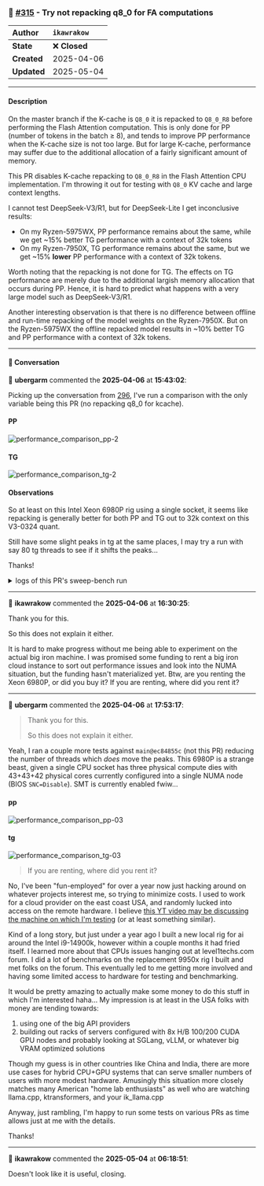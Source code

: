 ### 🔀 [#315](https://github.com/ikawrakow/ik_llama.cpp/pull/315) - Try not repacking q8_0 for FA computations

| **Author** | `ikawrakow` |
| :--- | :--- |
| **State** | ❌ **Closed** |
| **Created** | 2025-04-06 |
| **Updated** | 2025-05-04 |

---

#### Description

On the master branch if the K-cache is `Q8_0` it is repacked to `Q8_0_R8` before performing the Flash Attention computation. This is only done for PP (number of tokens in the batch $\ge$ 8), and tends to improve PP performance when the K-cache size is not too large. But for large K-cache, performance may suffer due to the additional allocation of a fairly significant amount of memory.

This PR disables K-cache repacking to `Q8_0_R8` in the Flash Attention CPU implementation.
I'm throwing it out for testing with `Q8_0` KV cache and large context lengths.
    
I cannot test DeepSeek-V3/R1, but for DeepSeek-Lite I get inconclusive results:
* On my Ryzen-5975WX, PP performance remains about the same, while we get ~15% better TG performance with a context of 32k tokens
* On my Ryzen-7950X, TG performance remains about the same, but we get ~15% **lower** PP performance with a context of 32k tokens.  

Worth noting that the repacking is not done for TG. The effects on TG performance are merely due to the additional largish memory allocation that occurs during PP. Hence, it is hard to predict what happens with a very large model such as DeepSeek-V3/R1.

Another interesting observation is that there is no difference between offline and run-time repacking of the model weights on the Ryzen-7950X. But on the Ryzen-5975WX the offline repacked model results in ~10% better TG and PP performance with a context of 32k tokens.

---

#### 💬 Conversation

👤 **ubergarm** commented the **2025-04-06** at **15:43:02**:<br>

Picking up the conversation from [296](https://github.com/ikawrakow/ik_llama.cpp/issues/296#issuecomment-2781293572), I've run a comparison with the only variable being this PR (no repacking q8_0 for kcache).

#### PP
![performance_comparison_pp-2](https://github.com/user-attachments/assets/322560ef-5c7a-4365-afcb-2b71c26affbb)

#### TG
![performance_comparison_tg-2](https://github.com/user-attachments/assets/6783cd85-38ba-45b9-bc22-1160b7c200cd)

#### Observations
So at least on this Intel Xeon 6980P rig using a single socket, it seems like repacking is generally better for both PP and TG out to 32k context on this V3-0324 quant.

Still have some slight peaks in tg at the same places, I may try a run with say 80 tg threads to see if it shifts the peaks...

Thanks!

<details>

<summary>logs of this PR's sweep-bench run</summary>

```bash
$ git branch | grep try
* ik/try_fa_no_q80_repack

$ git rev-parse --short HEAD
0dbcd572

$ ./build/bin/llama-server --version
version: 3623 (0dbcd572)
built with cc (Ubuntu 13.3.0-6ubuntu2~24.04) 13.3.0 for x86_64-linux-gnu

$ numactl -N 0 -m 0 \
./build/bin/llama-sweep-bench \
    --model /mnt/ai/models/ubergarm/DeepSeek-V3-0324-GGUF/DeepSeek-V3-0324-CPU-IQ3_K_R4.gguf \
    --no-mmap \
    -ctk q8_0 \
    -mla 3 -fa \
    -amb 1024 \
    -fmoe \
    -c 32768 \
    -ub 512 \
    --threads 88 \
    --threads-batch 128 \
    --numa numactl

Current power profile is: performance
Current THP enabled and defrag configs are:
[always] madvise never
[always] defer defer+madvise madvise never
Set numa balancing to be:
0
llama_model_loader: loaded meta data with 50 key-value pairs and 1147 tensors from /mnt/ai/models/ubergarm/DeepSeek-V3-0324-GGUF/DeepSeek-V3-0324-CPU-IQ3_K_R4.gguf (version GGUF V3 (latest))
llama_model_loader: Dumping metadata keys/values. Note: KV overrides do not apply in this output.
llama_model_loader: - kv   0:                       general.architecture str              = deepseek2
llama_model_loader: - kv   1:                               general.type str              = model
llama_model_loader: - kv   2:                               general.name str              = DeepSeek V3 0324
llama_model_loader: - kv   3:                            general.version str              = V3-0324
llama_model_loader: - kv   4:                           general.basename str              = DeepSeek
llama_model_loader: - kv   5:                         general.size_label str              = 256x21B
llama_model_loader: - kv   6:                            general.license str              = mit
llama_model_loader: - kv   7:                      deepseek2.block_count u32              = 61
llama_model_loader: - kv   8:                   deepseek2.context_length u32              = 163840
llama_model_loader: - kv   9:                 deepseek2.embedding_length u32              = 7168
llama_model_loader: - kv  10:              deepseek2.feed_forward_length u32              = 18432
llama_model_loader: - kv  11:             deepseek2.attention.head_count u32              = 128
llama_model_loader: - kv  12:          deepseek2.attention.head_count_kv u32              = 128
llama_model_loader: - kv  13:                   deepseek2.rope.freq_base f32              = 10000.000000
llama_model_loader: - kv  14: deepseek2.attention.layer_norm_rms_epsilon f32              = 0.000001
llama_model_loader: - kv  15:                deepseek2.expert_used_count u32              = 8
llama_model_loader: - kv  16:                          general.file_type u32              = 139
llama_model_loader: - kv  17:        deepseek2.leading_dense_block_count u32              = 3
llama_model_loader: - kv  18:                       deepseek2.vocab_size u32              = 129280
llama_model_loader: - kv  19:            deepseek2.attention.q_lora_rank u32              = 1536
llama_model_loader: - kv  20:           deepseek2.attention.kv_lora_rank u32              = 512
llama_model_loader: - kv  21:             deepseek2.attention.key_length u32              = 192
llama_model_loader: - kv  22:           deepseek2.attention.value_length u32              = 128
llama_model_loader: - kv  23:       deepseek2.expert_feed_forward_length u32              = 2048
llama_model_loader: - kv  24:                     deepseek2.expert_count u32              = 256
llama_model_loader: - kv  25:              deepseek2.expert_shared_count u32              = 1
llama_model_loader: - kv  26:             deepseek2.expert_weights_scale f32              = 2.500000
llama_model_loader: - kv  27:              deepseek2.expert_weights_norm bool             = true
llama_model_loader: - kv  28:               deepseek2.expert_gating_func u32              = 2
llama_model_loader: - kv  29:             deepseek2.rope.dimension_count u32              = 64
llama_model_loader: - kv  30:                deepseek2.rope.scaling.type str              = yarn
llama_model_loader: - kv  31:              deepseek2.rope.scaling.factor f32              = 40.000000
llama_model_loader: - kv  32: deepseek2.rope.scaling.original_context_length u32              = 4096
llama_model_loader: - kv  33: deepseek2.rope.scaling.yarn_log_multiplier f32              = 0.100000
llama_model_loader: - kv  34:                       tokenizer.ggml.model str              = gpt2
llama_model_loader: - kv  35:                         tokenizer.ggml.pre str              = deepseek-v3
llama_model_loader: - kv  36:                      tokenizer.ggml.tokens arr[str,129280]  = ["
llama_model_loader: - kv  37:                  tokenizer.ggml.token_type arr[i32,129280]  = [3
llama_model_loader: - kv  38:                      tokenizer.ggml.merges arr[str,127741]  = ["
llama_model_loader: - kv  39:                tokenizer.ggml.bos_token_id u32              = 0
llama_model_loader: - kv  40:                tokenizer.ggml.eos_token_id u32              = 1
llama_model_loader: - kv  41:            tokenizer.ggml.padding_token_id u32              = 1
llama_model_loader: - kv  42:               tokenizer.ggml.add_bos_token bool             = true
llama_model_loader: - kv  43:               tokenizer.ggml.add_eos_token bool             = false
llama_model_loader: - kv  44:                    tokenizer.chat_template str              = {% if not add_generation_prompt is de...
llama_model_loader: - kv  45:               general.quantization_version u32              = 2
llama_model_loader: - kv  46:                      quantize.imatrix.file str              = /mnt/raid/models/ubergarm/DeepSeek-V3...
llama_model_loader: - kv  47:                   quantize.imatrix.dataset str              = calibration_data_v5_rc.txt
llama_model_loader: - kv  48:             quantize.imatrix.entries_count i32              = 720
llama_model_loader: - kv  49:              quantize.imatrix.chunks_count i32              = 213
llama_model_loader: - type  f32:  361 tensors
llama_model_loader: - type iq6_k:    1 tensors
llama_model_loader: - type q6_0_r4:   61 tensors
llama_model_loader: - type iq3_k_r4:   82 tensors
llama_model_loader: - type iq4_k_r4:   75 tensors
llama_model_loader: - type iq5_k_r4:  567 tensors
llm_load_vocab: special tokens cache size = 818
llm_load_vocab: token to piece cache size = 0.8223 MB
llm_load_print_meta: format           = GGUF V3 (latest)
llm_load_print_meta: arch             = deepseek2
llm_load_print_meta: vocab type       = BPE
llm_load_print_meta: n_vocab          = 129280
llm_load_print_meta: n_merges         = 127741
llm_load_print_meta: vocab_only       = 0
llm_load_print_meta: n_ctx_train      = 163840
llm_load_print_meta: n_embd           = 7168
llm_load_print_meta: n_layer          = 61
llm_load_print_meta: n_head           = 128
llm_load_print_meta: n_head_kv        = 128
llm_load_print_meta: n_rot            = 64
llm_load_print_meta: n_swa            = 0
llm_load_print_meta: n_embd_head_k    = 192
llm_load_print_meta: n_embd_head_v    = 128
llm_load_print_meta: n_gqa            = 1
llm_load_print_meta: n_embd_k_gqa     = 24576
llm_load_print_meta: n_embd_v_gqa     = 16384
llm_load_print_meta: f_norm_eps       = 0.0e+00
llm_load_print_meta: f_norm_rms_eps   = 1.0e-06
llm_load_print_meta: f_clamp_kqv      = 0.0e+00
llm_load_print_meta: f_max_alibi_bias = 0.0e+00
llm_load_print_meta: f_logit_scale    = 0.0e+00
llm_load_print_meta: n_ff             = 18432
llm_load_print_meta: n_expert         = 256
llm_load_print_meta: n_expert_used    = 8
llm_load_print_meta: causal attn      = 1
llm_load_print_meta: pooling type     = 0
llm_load_print_meta: rope type        = 0
llm_load_print_meta: rope scaling     = yarn
llm_load_print_meta: freq_base_train  = 10000.0
llm_load_print_meta: freq_scale_train = 0.025
llm_load_print_meta: n_ctx_orig_yarn  = 4096
llm_load_print_meta: rope_finetuned   = unknown
llm_load_print_meta: ssm_d_conv       = 0
llm_load_print_meta: ssm_d_inner      = 0
llm_load_print_meta: ssm_d_state      = 0
llm_load_print_meta: ssm_dt_rank      = 0
llm_load_print_meta: model type       = 671B
llm_load_print_meta: model ftype      = IQ3_K - 3.4325 bpw
llm_load_print_meta: model params     = 672.050 B
llm_load_print_meta: model size       = 324.011 GiB (4.141 BPW) 
llm_load_print_meta: repeating layers = 322.703 GiB (4.136 BPW, 670.196 B parameters)
llm_load_print_meta: general.name     = DeepSeek V3 0324
llm_load_print_meta: BOS token        = 0 '<｜begin▁of▁sentence｜>'
llm_load_print_meta: EOS token        = 1 '<｜end▁of▁sentence｜>'
llm_load_print_meta: PAD token        = 1 '<｜end▁of▁sentence｜>'
llm_load_print_meta: LF token         = 131 'Ä'
llm_load_print_meta: max token length = 256
llm_load_print_meta: n_layer_dense_lead   = 3
llm_load_print_meta: n_lora_q             = 1536
llm_load_print_meta: n_lora_kv            = 512
llm_load_print_meta: n_ff_exp             = 2048
llm_load_print_meta: n_expert_shared      = 1
llm_load_print_meta: expert_weights_scale = 2.5
llm_load_print_meta: expert_weights_norm  = 1
llm_load_print_meta: expert_gating_func   = sigmoid
llm_load_print_meta: rope_yarn_log_mul    = 0.1000
llm_load_tensors: ggml ctx size =    0.47 MiB
llm_load_tensors:        CPU buffer size = 331786.93 MiB
....................................................................................................
llama_new_context_with_model: n_ctx      = 32768
llama_new_context_with_model: n_batch    = 2048
llama_new_context_with_model: n_ubatch   = 512
llama_new_context_with_model: flash_attn = 1
llama_new_context_with_model: mla_attn   = 3
llama_new_context_with_model: attn_max_b = 1024
llama_new_context_with_model: fused_moe  = 1
llama_new_context_with_model: ser        = -1, 0
llama_new_context_with_model: freq_base  = 10000.0
llama_new_context_with_model: freq_scale = 0.025
llama_kv_cache_init: layer 0: n_embd_head_qk_rope = 64, kv_lora_rank = 512
llama_kv_cache_init: layer 1: n_embd_head_qk_rope = 64, kv_lora_rank = 512
llama_kv_cache_init: layer 2: n_embd_head_qk_rope = 64, kv_lora_rank = 512
llama_kv_cache_init: layer 3: n_embd_head_qk_rope = 64, kv_lora_rank = 512
llama_kv_cache_init: layer 4: n_embd_head_qk_rope = 64, kv_lora_rank = 512
llama_kv_cache_init: layer 5: n_embd_head_qk_rope = 64, kv_lora_rank = 512
llama_kv_cache_init: layer 6: n_embd_head_qk_rope = 64, kv_lora_rank = 512
llama_kv_cache_init: layer 7: n_embd_head_qk_rope = 64, kv_lora_rank = 512
llama_kv_cache_init: layer 8: n_embd_head_qk_rope = 64, kv_lora_rank = 512
llama_kv_cache_init: layer 9: n_embd_head_qk_rope = 64, kv_lora_rank = 512
llama_kv_cache_init: layer 10: n_embd_head_qk_rope = 64, kv_lora_rank = 512
llama_kv_cache_init: layer 11: n_embd_head_qk_rope = 64, kv_lora_rank = 512
llama_kv_cache_init: layer 12: n_embd_head_qk_rope = 64, kv_lora_rank = 512
llama_kv_cache_init: layer 13: n_embd_head_qk_rope = 64, kv_lora_rank = 512
llama_kv_cache_init: layer 14: n_embd_head_qk_rope = 64, kv_lora_rank = 512
llama_kv_cache_init: layer 15: n_embd_head_qk_rope = 64, kv_lora_rank = 512
llama_kv_cache_init: layer 16: n_embd_head_qk_rope = 64, kv_lora_rank = 512
llama_kv_cache_init: layer 17: n_embd_head_qk_rope = 64, kv_lora_rank = 512
llama_kv_cache_init: layer 18: n_embd_head_qk_rope = 64, kv_lora_rank = 512
llama_kv_cache_init: layer 19: n_embd_head_qk_rope = 64, kv_lora_rank = 512
llama_kv_cache_init: layer 20: n_embd_head_qk_rope = 64, kv_lora_rank = 512
llama_kv_cache_init: layer 21: n_embd_head_qk_rope = 64, kv_lora_rank = 512
llama_kv_cache_init: layer 22: n_embd_head_qk_rope = 64, kv_lora_rank = 512
llama_kv_cache_init: layer 23: n_embd_head_qk_rope = 64, kv_lora_rank = 512
llama_kv_cache_init: layer 24: n_embd_head_qk_rope = 64, kv_lora_rank = 512
llama_kv_cache_init: layer 25: n_embd_head_qk_rope = 64, kv_lora_rank = 512
llama_kv_cache_init: layer 26: n_embd_head_qk_rope = 64, kv_lora_rank = 512
llama_kv_cache_init: layer 27: n_embd_head_qk_rope = 64, kv_lora_rank = 512
llama_kv_cache_init: layer 28: n_embd_head_qk_rope = 64, kv_lora_rank = 512
llama_kv_cache_init: layer 29: n_embd_head_qk_rope = 64, kv_lora_rank = 512
llama_kv_cache_init: layer 30: n_embd_head_qk_rope = 64, kv_lora_rank = 512
llama_kv_cache_init: layer 31: n_embd_head_qk_rope = 64, kv_lora_rank = 512
llama_kv_cache_init: layer 32: n_embd_head_qk_rope = 64, kv_lora_rank = 512
llama_kv_cache_init: layer 33: n_embd_head_qk_rope = 64, kv_lora_rank = 512
llama_kv_cache_init: layer 34: n_embd_head_qk_rope = 64, kv_lora_rank = 512
llama_kv_cache_init: layer 35: n_embd_head_qk_rope = 64, kv_lora_rank = 512
llama_kv_cache_init: layer 36: n_embd_head_qk_rope = 64, kv_lora_rank = 512
llama_kv_cache_init: layer 37: n_embd_head_qk_rope = 64, kv_lora_rank = 512
llama_kv_cache_init: layer 38: n_embd_head_qk_rope = 64, kv_lora_rank = 512
llama_kv_cache_init: layer 39: n_embd_head_qk_rope = 64, kv_lora_rank = 512
llama_kv_cache_init: layer 40: n_embd_head_qk_rope = 64, kv_lora_rank = 512
llama_kv_cache_init: layer 41: n_embd_head_qk_rope = 64, kv_lora_rank = 512
llama_kv_cache_init: layer 42: n_embd_head_qk_rope = 64, kv_lora_rank = 512
llama_kv_cache_init: layer 43: n_embd_head_qk_rope = 64, kv_lora_rank = 512
llama_kv_cache_init: layer 44: n_embd_head_qk_rope = 64, kv_lora_rank = 512
llama_kv_cache_init: layer 45: n_embd_head_qk_rope = 64, kv_lora_rank = 512
llama_kv_cache_init: layer 46: n_embd_head_qk_rope = 64, kv_lora_rank = 512
llama_kv_cache_init: layer 47: n_embd_head_qk_rope = 64, kv_lora_rank = 512
llama_kv_cache_init: layer 48: n_embd_head_qk_rope = 64, kv_lora_rank = 512
llama_kv_cache_init: layer 49: n_embd_head_qk_rope = 64, kv_lora_rank = 512
llama_kv_cache_init: layer 50: n_embd_head_qk_rope = 64, kv_lora_rank = 512
llama_kv_cache_init: layer 51: n_embd_head_qk_rope = 64, kv_lora_rank = 512
llama_kv_cache_init: layer 52: n_embd_head_qk_rope = 64, kv_lora_rank = 512
llama_kv_cache_init: layer 53: n_embd_head_qk_rope = 64, kv_lora_rank = 512
llama_kv_cache_init: layer 54: n_embd_head_qk_rope = 64, kv_lora_rank = 512
llama_kv_cache_init: layer 55: n_embd_head_qk_rope = 64, kv_lora_rank = 512
llama_kv_cache_init: layer 56: n_embd_head_qk_rope = 64, kv_lora_rank = 512
llama_kv_cache_init: layer 57: n_embd_head_qk_rope = 64, kv_lora_rank = 512
llama_kv_cache_init: layer 58: n_embd_head_qk_rope = 64, kv_lora_rank = 512
llama_kv_cache_init: layer 59: n_embd_head_qk_rope = 64, kv_lora_rank = 512
llama_kv_cache_init: layer 60: n_embd_head_qk_rope = 64, kv_lora_rank = 512
llama_kv_cache_init:        CPU KV buffer size =  1166.63 MiB
llama_new_context_with_model: KV self size  = 1166.62 MiB, c^KV (q8_0): 1166.62 MiB, kv^T: not used
llama_new_context_with_model:        CPU  output buffer size =     0.49 MiB
llama_new_context_with_model:        CPU compute buffer size =  2662.01 MiB
llama_new_context_with_model: graph nodes  = 5500
llama_new_context_with_model: graph splits = 1

main: n_kv_max = 32768, n_batch = 2048, n_ubatch = 512, flash_attn = 1, n_gpu_layers = -1, n_threads = 88, n_threads_batch = 128
```

|    PP |     TG |   N_KV |   T_PP s | S_PP t/s |   T_TG s | S_TG t/s |
|-------|--------|--------|----------|----------|----------|----------|
|   512 |    128 |      0 |    4.785 |   107.01 |   12.241 |    10.46 |
|   512 |    128 |    512 |    4.790 |   106.88 |   12.809 |     9.99 |
|   512 |    128 |   1024 |    5.579 |    91.78 |   13.024 |     9.83 |
|   512 |    128 |   1536 |    5.493 |    93.20 |   13.235 |     9.67 |
|   512 |    128 |   2048 |    6.139 |    83.40 |   13.448 |     9.52 |
|   512 |    128 |   2560 |    6.585 |    77.76 |   15.234 |     8.40 |
|   512 |    128 |   3072 |    7.277 |    70.36 |   14.106 |     9.07 |
|   512 |    128 |   3584 |    7.303 |    70.11 |   14.145 |     9.05 |
|   512 |    128 |   4096 |    7.973 |    64.22 |   14.403 |     8.89 |
|   512 |    128 |   4608 |    7.829 |    65.40 |   14.331 |     8.93 |
|   512 |    128 |   5120 |    8.461 |    60.51 |   15.514 |     8.25 |
|   512 |    128 |   5632 |    8.645 |    59.22 |   15.758 |     8.12 |
|   512 |    128 |   6144 |   11.206 |    45.69 |   15.757 |     8.12 |
|   512 |    128 |   6656 |   11.238 |    45.56 |   15.882 |     8.06 |
|   512 |    128 |   7168 |   10.073 |    50.83 |   15.638 |     8.19 |
|   512 |    128 |   7680 |   10.771 |    47.53 |   16.014 |     7.99 |
|   512 |    128 |   8192 |   10.546 |    48.55 |   17.639 |     7.26 |
|   512 |    128 |   8704 |   10.799 |    47.41 |   16.658 |     7.68 |
|   512 |    128 |   9216 |   11.152 |    45.91 |   16.381 |     7.81 |
|   512 |    128 |   9728 |   11.619 |    44.07 |   16.524 |     7.75 |
|   512 |    128 |  10240 |   11.792 |    43.42 |   17.213 |     7.44 |
|   512 |    128 |  10752 |   12.311 |    41.59 |   17.267 |     7.41 |
|   512 |    128 |  11264 |   13.110 |    39.05 |   18.420 |     6.95 |
|   512 |    128 |  11776 |   13.198 |    38.79 |   18.808 |     6.81 |
|   512 |    128 |  12288 |   13.695 |    37.39 |   19.295 |     6.63 |
|   512 |    128 |  12800 |   14.077 |    36.37 |   18.512 |     6.91 |
|   512 |    128 |  13312 |   14.542 |    35.21 |   18.896 |     6.77 |
|   512 |    128 |  13824 |   14.826 |    34.53 |   19.688 |     6.50 |
|   512 |    128 |  14336 |   14.957 |    34.23 |   19.614 |     6.53 |
|   512 |    128 |  14848 |   15.359 |    33.33 |   20.175 |     6.34 |
|   512 |    128 |  15360 |   15.671 |    32.67 |   21.683 |     5.90 |
|   512 |    128 |  15872 |   16.131 |    31.74 |   21.967 |     5.83 |
|   512 |    128 |  16384 |   16.073 |    31.85 |   22.157 |     5.78 |
|   512 |    128 |  16896 |   17.251 |    29.68 |   22.368 |     5.72 |
|   512 |    128 |  17408 |   17.549 |    29.17 |   22.054 |     5.80 |
|   512 |    128 |  17920 |   17.088 |    29.96 |   22.151 |     5.78 |
|   512 |    128 |  18432 |   17.419 |    29.39 |   21.529 |     5.95 |
|   512 |    128 |  18944 |   17.825 |    28.72 |   22.387 |     5.72 |
|   512 |    128 |  19456 |   18.189 |    28.15 |   21.878 |     5.85 |
|   512 |    128 |  19968 |   19.256 |    26.59 |   21.790 |     5.87 |
|   512 |    128 |  20480 |   19.052 |    26.87 |   23.344 |     5.48 |
|   512 |    128 |  20992 |   19.282 |    26.55 |   22.052 |     5.80 |
|   512 |    128 |  21504 |   19.819 |    25.83 |   24.614 |     5.20 |
|   512 |    128 |  22016 |   19.986 |    25.62 |   24.630 |     5.20 |
|   512 |    128 |  22528 |   20.422 |    25.07 |   25.011 |     5.12 |
|   512 |    128 |  23040 |   20.641 |    24.81 |   25.628 |     4.99 |
|   512 |    128 |  23552 |   20.650 |    24.79 |   26.092 |     4.91 |
|   512 |    128 |  24064 |   21.313 |    24.02 |   26.216 |     4.88 |
|   512 |    128 |  24576 |   21.688 |    23.61 |   26.284 |     4.87 |
|   512 |    128 |  25088 |   21.881 |    23.40 |   24.090 |     5.31 |
|   512 |    128 |  25600 |   22.037 |    23.23 |   26.860 |     4.77 |
|   512 |    128 |  26112 |   22.366 |    22.89 |   26.609 |     4.81 |
|   512 |    128 |  26624 |   23.119 |    22.15 |   26.998 |     4.74 |
|   512 |    128 |  27136 |   23.189 |    22.08 |   26.720 |     4.79 |
|   512 |    128 |  27648 |   23.747 |    21.56 |   27.567 |     4.64 |
|   512 |    128 |  28160 |   24.516 |    20.88 |   27.943 |     4.58 |
|   512 |    128 |  28672 |   24.567 |    20.84 |   28.062 |     4.56 |
|   512 |    128 |  29184 |   25.295 |    20.24 |   28.517 |     4.49 |
|   512 |    128 |  29696 |   25.251 |    20.28 |   28.897 |     4.43 |
|   512 |    128 |  30208 |   25.564 |    20.03 |   28.628 |     4.47 |
|   512 |    128 |  30720 |   26.003 |    19.69 |   27.277 |     4.69 |
|   512 |    128 |  31232 |   26.974 |    18.98 |   29.181 |     4.39 |
|   512 |    128 |  31744 |   26.174 |    19.56 |   28.908 |     4.43 |
|   512 |    128 |  32256 |   26.579 |    19.26 |   29.200 |     4.38 |


</details>

---

👤 **ikawrakow** commented the **2025-04-06** at **16:30:25**:<br>

Thank you for this.

So this does not explain it either.

It is hard to make progress without me being able to experiment on the actual big iron machine. I was promised some funding to rent a big iron cloud instance to sort out performance issues and look into the NUMA situation, but the funding hasn't materialized yet. Btw, are you renting the Xeon 6980P, or did you buy it? If you are renting, where did you rent it?

---

👤 **ubergarm** commented the **2025-04-06** at **17:53:17**:<br>

> Thank you for this.
> 
> So this does not explain it either.

Yeah, I ran a couple more tests against `main@ec84855c` (not this PR) reducing the number of threads which *does* move the peaks. This 6980P is a strange beast, given a single CPU socket has three physical compute dies with 43+43+42 physical cores currently configured into a single NUMA node (BIOS `SNC=Disable`). SMT is currently enabled fwiw...

#### pp
![performance_comparison_pp-03](https://github.com/user-attachments/assets/30f1693b-6fba-4c7a-9293-deeb4fc9c75b)

#### tg
![performance_comparison_tg-03](https://github.com/user-attachments/assets/7d63ebd0-a4a3-4d87-9603-e1ad3d20cb80)
 
> If you are renting, where did you rent it?

No, I've been "fun-employed" for over a year now just hacking around on whatever projects interest me, so trying to minimize costs. I used to work for a cloud provider on the east coast USA, and randomly lucked into access on the remote hardware. I believe [this YT video may be discussing the machine on which I'm testing](https://youtu.be/_uKxEkgGu9g?t=105) (or at least something similar).

Kind of a long story, but just under a year ago I built a new local rig for ai around the Intel i9-14900k, however within a couple months it had fried itself. I learned more about that CPUs issues hanging out at level1techs.com forum. I did a lot of benchmarks on the replacement 9950x rig I built and met folks on the forum. This eventually led to me getting more involved and having some limited access to hardware for testing and benchmarking.

It would be pretty amazing to actually make some money to do this stuff in which I'm interested haha... My impression is at least in the USA folks with money are tending towards:

1. using one of the big API providers
2. building out racks of servers configured with 8x H/B 100/200 CUDA GPU nodes and probably looking at SGLang, vLLM, or whatever big VRAM optimized solutions

Though my guess is in other countries like China and India, there are more use cases for hybrid CPU+GPU systems that can serve smaller numbers of users with more modest hardware. Amusingly this situation more closely matches many American "home lab enthusiasts" as well who are watching llama.cpp, ktransformers, and your ik_llama.cpp

Anyway, just rambling, I'm happy to run some tests on various PRs as time allows just at me with the details.

Thanks!

---

👤 **ikawrakow** commented the **2025-05-04** at **06:18:51**:<br>

Doesn't look like it is useful, closing.